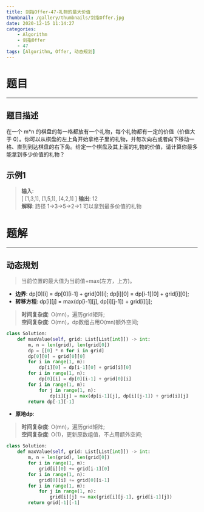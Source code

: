 ```yaml
---
title: 剑指Offer-47-礼物的最大价值
thumbnail: /gallery/thumbnails/剑指Offer.jpg
date: 2020-12-15 11:14:27
categories:
    - Algorithm  
    - 剑指Offer  
    - 47
tags: [Algorithm, Offer, 动态规划]
---
```


# 题目
---
## 题目描述
在一个 m*n 的棋盘的每一格都放有一个礼物，每个礼物都有一定的价值（价值大于 0）。你可以从棋盘的左上角开始拿格子里的礼物，并每次向右或者向下移动一格、直到到达棋盘的右下角。给定一个棋盘及其上面的礼物的价值，请计算你最多能拿到多少价值的礼物？
<!-- more -->

## 示例1
> **输入**:   
> [
>   [1,3,1],
>   [1,5,1],
>   [4,2,1]
> ]
> **输出**: 12  
> **解释**: 路径 1→3→5→2→1 可以拿到最多价值的礼物

# 题解
---
## 动态规划
> 当前位置的最大值为当前值+max(左方，上方)。  

- **边界**: dp[0][i] = dp[0][i-1] + grid[0][i]; dp[i][0] = dp[i-1][0] + grid[i][0];  
- **转移方程**: dp[i][j] = max(dp[i-1][j], dp[i][j-1]) + grid[i][j];  

> **时间复杂度**: O(mn)，遍历grid矩阵;  
> **空间复杂度**: O(mn)，dp数组占用O(mn)额外空间;

```python
class Solution:
    def maxValue(self, grid: List[List[int]]) -> int:
        m, n = len(grid), len(grid[0])
        dp = [[0] * n for i in grid]
        dp[0][0] = grid[0][0]
        for i in range(1, m):
            dp[i][0] = dp[i-1][0] + grid[i][0]
        for i in range(1, n):
            dp[0][i] = dp[0][i-1] + grid[0][i]
        for i in range(1, m):
            for j in range(1, n):
                dp[i][j] = max(dp[i-1][j], dp[i][j-1]) + grid[i][j]
        return dp[-1][-1]
```

- **原地dp**:

> **时间复杂度**: O(mn)，遍历grid矩阵;  
> **空间复杂度**: O(1)，更新原数组值，不占用额外空间;

```python
class Solution:
    def maxValue(self, grid: List[List[int]]) -> int:
        m, n = len(grid), len(grid[0])
        for i in range(1, m):
            grid[i][0] += grid[i-1][0]
        for i in range(1, n):
            grid[0][i] += grid[0][i-1]
        for i in range(1, m):
            for j in range(1, n):
                grid[i][j] += max(grid[i][j-1], grid[i-1][j])
        return grid[-1][-1]
```
